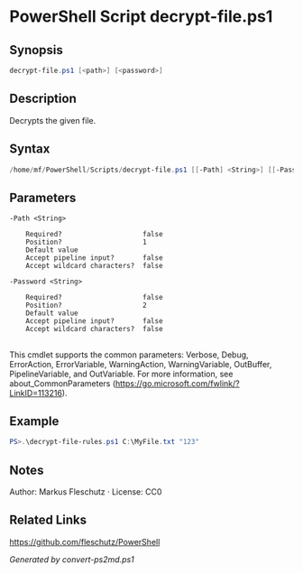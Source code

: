 # PowerShell Script decrypt-file.ps1

## Synopsis
```powershell
decrypt-file.ps1 [<path>] [<password>]
```

## Description
Decrypts the given file.

## Syntax
```powershell
/home/mf/PowerShell/Scripts/decrypt-file.ps1 [[-Path] <String>] [[-Password] <String>] [<CommonParameters>]
```

## Parameters

```
-Path <String>
    
    Required?                    false
    Position?                    1
    Default value                
    Accept pipeline input?       false
    Accept wildcard characters?  false
```

```
-Password <String>
    
    Required?                    false
    Position?                    2
    Default value                
    Accept pipeline input?       false
    Accept wildcard characters?  false
```
## <CommonParameters>
This cmdlet supports the common parameters: Verbose, Debug, ErrorAction, ErrorVariable, WarningAction, WarningVariable, OutBuffer, PipelineVariable, and OutVariable. For more information, see about_CommonParameters (https://go.microsoft.com/fwlink/?LinkID=113216).

## Example
```powershell
PS>.\decrypt-file-rules.ps1 C:\MyFile.txt "123"
```


## Notes
Author: Markus Fleschutz · License: CC0

## Related Links
https://github.com/fleschutz/PowerShell

*Generated by convert-ps2md.ps1*
